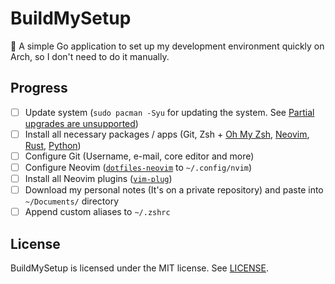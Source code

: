 # BuildMySetup
:wrench: A simple Go application to set up my development environment quickly on Arch, so I don't need to do it manually.

## Progress 

- [ ] Update system (`sudo pacman -Syu` for updating the system. See [Partial upgrades are unsupported](https://wiki.archlinux.org/title/System_maintenance#Partial_upgrades_are_unsupported))
- [ ] Install all necessary packages / apps (Git, Zsh + [Oh My Zsh](https://ohmyz.sh/#install), [Neovim](https://github.com/neovim/neovim/wiki/Installing-Neovim), [Rust](https://www.rust-lang.org/tools/install), [Python](https://www.python.org/downloads/))
- [ ] Configure Git (Username, e-mail, core editor and more)
- [ ] Configure Neovim ([`dotfiles-neovim`](https://github.com/HicaroD/dotfiles-neovim) to `~/.config/nvim`)
- [ ] Install all Neovim plugins ([`vim-plug`](https://github.com/junegunn/vim-plug))
- [ ] Download my personal notes (It's on a private repository) and paste into `~/Documents/` directory
- [ ] Append custom aliases to `~/.zshrc`

## License
BuildMySetup is licensed under the MIT license. See [LICENSE](LICENSE).
